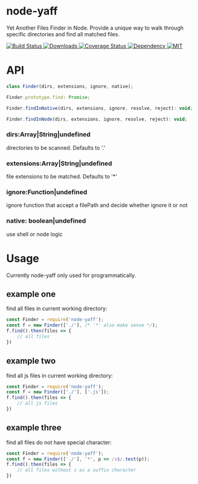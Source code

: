 # node-yaff

Yet Another Files Finder in Node. Provide a unique way to walk through specific directories and find all matched files.

<p align="left">
    <a href="https://travis-ci.org/AceMood/node-yaff">
        <img src="https://img.shields.io/travis/AceMood/node-yaff/master.svg" alt="Build Status" />
    </a>
    <a href="https://npmjs.org/package/node-yaff">
        <img src="https://img.shields.io/npm/dt/node-yaff.svg" alt="Downloads">
    </a>
    <a href="https://coveralls.io/github/AceMood/node-yaff?branch=master">
        <img src="https://img.shields.io/coveralls/github/AceMood/node-yaff/master.svg" alt="Coverage Status" />
    </a>
    <a href="https://github.com/AceMood/node-yaff">
        <img src="https://img.shields.io/david/AceMood/node-yaff.svg" alt="Dependency" />
    </a>
    <a href="https://github.com/AceMood/node-yaff/blob/master/LICENSE">
        <img src="https://img.shields.io/npm/l/node-yaff.svg" alt="MIT" />
    </a>
</p>

# API

```javascript
class Finder(dirs, extensions, ignore, native);

Finder.prototype.find: Promise;

Finder.findInNative(dirs, extensions, ignore, resolve, reject): void;

Finder.findInNode(dirs, extensions, ignore, resolve, reject): void;
```

### dirs:Array|String|undefined

directories to be scanned. Defaults to '.'

### extensions:Array|String|undefined

file extensions to be matched. Defaults to '*'

### ignore:Function|undefined

ignore function that accept a filePath and decide whether ignore it or not

### native: boolean|undefined

use shell or node logic

# Usage

Currently node-yaff only used for programmatically.

## example one

find all files in current working directory:

```javascript
const Finder = require('node-yaff');
const f = new Finder(['./'], /* '*' also make sense */);
f.find().then(files => {
    // all files 
})
```
## example two

find all js files in current working directory:

```javascript
const Finder = require('node-yaff');
const f = new Finder(['./'], ['.js']);
f.find().then(files => {
    // all js files
})
```
## example three

find all files do not have special character:

```javascript
const Finder = require('node-yaff');
const f = new Finder(['./'], '*', p => /s$/.test(p));
f.find().then(files => {
    // all files without s as a suffix character
})
```
